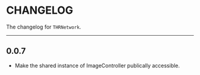 # CHANGELOG

The changelog for `THRNetwork`.

--------------------------------------

0.0.7
-----
* Make the shared instance of ImageController publically accessible.